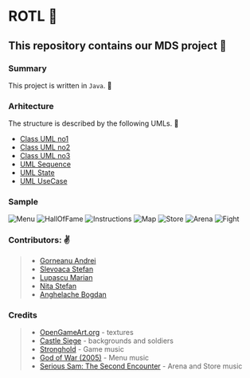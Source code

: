 

# ROTL :game_die: 
## This repository contains our MDS project :gem: 

### Summary 

This project is written in  `Java`. :lollipop: 

### Arhitecture
The structure is described by the following UMLs. :rocket: 
* [Class UML no1 ](https://github.com/smiiguel/ROTL/blob/master/Metadata/UML/UML%20Clase.pdf)
* [Class UML no2 ](https://github.com/smiiguel/ROTL/blob/master/Metadata/UML/UML%20Clase2.pdf)
* [Class UML no3 ](https://github.com/smiiguel/ROTL/blob/master/Metadata/UML/UML%20Clase3.pdf)
* [UML Sequence](https://github.com/smiiguel/ROTL/blob/master/Metadata/UML/UML%20Secvente.pdf)
* [UML State](https://github.com/smiiguel/ROTL/blob/master/Metadata/UML/UML%20Stari.pdf)
* [UML UseCase](https://github.com/smiiguel/ROTL/blob/master/Metadata/UML/UML%20Use%20Cases.pdf)
### Sample
![Menu](https://github.com/smiiguel/ROTL/blob/master/Metadata/ForReadmeMD/Menu.PNG?raw=true)
![HallOfFame](https://github.com/smiiguel/ROTL/blob/master/Metadata/ForReadmeMD/HallOfFame.PNG?raw=true)
![Instructions](https://github.com/smiiguel/ROTL/blob/master/Metadata/ForReadmeMD/Instructions.PNG?raw=true)
![Map](https://github.com/smiiguel/ROTL/blob/master/Metadata/ForReadmeMD/Map1.PNG?raw=true)
![Store](https://github.com/smiiguel/ROTL/blob/master/Metadata/ForReadmeMD/Store.PNG?raw=true)
![Arena](https://github.com/smiiguel/ROTL/blob/master/Metadata/ForReadmeMD/Arena.PNG?raw=true)
![Fight](https://github.com/smiiguel/ROTL/blob/master/Metadata/ForReadmeMD/Fight.PNG?raw=true)

### Contributors: :v: 
  >  * [Gorneanu Andrei](https://github.com/smiiguel)
  >  * [Slevoaca Stefan](https://github.com/Slevy97)
  >  * [Lupascu Marian](https://github.com/marianlupascu)
  >  * [Nita Stefan](https://github.com/stefannita01)
  >  * [Anghelache Bogdan](https://github.com/BogdanAngh)
  
### Credits
>  * [OpenGameArt.org](https://opengameart.org/content/isometric-64x64-outside-tileset) - textures
>  * [Castle Siege](https://www.castlesiegegame.com/) - backgrounds and soldiers
>  * [Stronghold](http://fireflyworlds.com/games/stronghold/) - Game music
>  * [God of War (2005)](https://godofwar.playstation.com/) - Menu music
>  * [Serious Sam: The Second Encounter](http://www.croteam.com) - Arena and Store music
